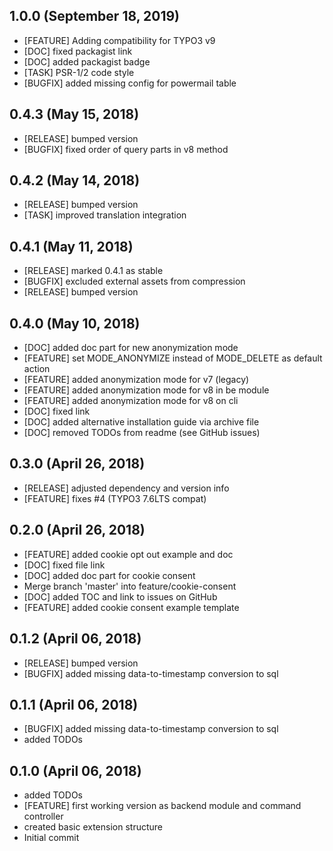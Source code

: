 ## 1.0.0 (September 18, 2019)
  - [FEATURE] Adding compatibility for TYPO3 v9
  - [DOC] fixed packagist link
  - [DOC] added packagist badge
  - [TASK] PSR-1/2 code style
  - [BUGFIX] added missing config for powermail table

## 0.4.3 (May 15, 2018)
  - [RELEASE] bumped version
  - [BUGFIX] fixed order of query parts in v8 method

## 0.4.2 (May 14, 2018)
  - [RELEASE] bumped version
  - [TASK] improved translation integration

## 0.4.1 (May 11, 2018)
  - [RELEASE] marked 0.4.1 as stable 
  - [BUGFIX] excluded external assets from compression
  - [RELEASE] bumped version

## 0.4.0 (May 10, 2018)
  - [DOC] added doc part for new anonymization mode
  - [FEATURE] set MODE_ANONYMIZE instead of MODE_DELETE as default action
  - [FEATURE] added anonymization mode for v7 (legacy)
  - [FEATURE] added anonymization mode for v8 in be module
  - [FEATURE] added anonymization mode for v8 on cli
  - [DOC] fixed link
  - [DOC] added alternative installation guide via archive file
  - [DOC] removed TODOs from readme (see GitHub issues)

## 0.3.0 (April 26, 2018)
  - [RELEASE] adjusted dependency and version info
  - [FEATURE] fixes #4 (TYPO3 7.6LTS compat)

## 0.2.0 (April 26, 2018)
  - [FEATURE] added cookie opt out example and doc
  - [DOC] fixed file link
  - [DOC] added doc part for cookie consent
  - Merge branch 'master' into feature/cookie-consent
  - [DOC] added TOC and link to issues on GitHub
  - [FEATURE] added cookie consent example template

## 0.1.2 (April 06, 2018)
  - [RELEASE] bumped version
  - [BUGFIX] added missing data-to-timestamp conversion to sql

## 0.1.1 (April 06, 2018)
  - [BUGFIX] added missing data-to-timestamp conversion to sql
  - added TODOs

## 0.1.0 (April 06, 2018)
  - added TODOs
  - [FEATURE] first working version as backend module and command controller
  - created basic extension structure
  - Initial commit

